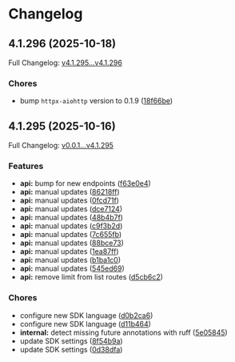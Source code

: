# Changelog

## 4.1.296 (2025-10-18)

Full Changelog: [v4.1.295...v4.1.296](https://github.com/beeper/desktop-api-python/compare/v4.1.295...v4.1.296)

### Chores

* bump `httpx-aiohttp` version to 0.1.9 ([18f66be](https://github.com/beeper/desktop-api-python/commit/18f66bed7a97283166eccdda8832c698aaca6f4a))

## 4.1.295 (2025-10-16)

Full Changelog: [v0.0.1...v4.1.295](https://github.com/beeper/desktop-api-python/compare/v0.0.1...v4.1.295)

### Features

* **api:** bump for new endpoints ([f63e0e4](https://github.com/beeper/desktop-api-python/commit/f63e0e48e35789609f9c589684ab03a9ca97b28d))
* **api:** manual updates ([86218ff](https://github.com/beeper/desktop-api-python/commit/86218ff03f8a0cd42050b0c3babdf78178fda3da))
* **api:** manual updates ([0fcd71f](https://github.com/beeper/desktop-api-python/commit/0fcd71f9951498d349fb816b42dc21347f3ab5dc))
* **api:** manual updates ([dce7124](https://github.com/beeper/desktop-api-python/commit/dce712498ff2678222fd203118e7bb91f13ccfc5))
* **api:** manual updates ([48b4b7f](https://github.com/beeper/desktop-api-python/commit/48b4b7f01064d016b84e954f9aa9f327863cc1d3))
* **api:** manual updates ([c9f3b2d](https://github.com/beeper/desktop-api-python/commit/c9f3b2d3a7fb7e2ce3b30de215497079fff3aca9))
* **api:** manual updates ([7c655fb](https://github.com/beeper/desktop-api-python/commit/7c655fb94ba070083173c15a501be7a0f119a38b))
* **api:** manual updates ([88bce73](https://github.com/beeper/desktop-api-python/commit/88bce73dfef13b6a1cdef0749dc3078af97255e4))
* **api:** manual updates ([1ea87ff](https://github.com/beeper/desktop-api-python/commit/1ea87ff08b4b50541e3c26bef6f4bd581af6324c))
* **api:** manual updates ([b1ba1c0](https://github.com/beeper/desktop-api-python/commit/b1ba1c0584b99ab402f7c1643c13c19881baa600))
* **api:** manual updates ([545ed69](https://github.com/beeper/desktop-api-python/commit/545ed69d7251f47a309f2f46ee4f3b8e4cf1cc60))
* **api:** remove limit from list routes ([d5cb6c2](https://github.com/beeper/desktop-api-python/commit/d5cb6c2ee132bc3d558552df145082396c80521c))


### Chores

* configure new SDK language ([d0b2ca6](https://github.com/beeper/desktop-api-python/commit/d0b2ca6bd2e9331cd42fe5143e0f94861502f11f))
* configure new SDK language ([d11b464](https://github.com/beeper/desktop-api-python/commit/d11b4641e572db6ceb07bb4b9d47b97beadd9253))
* **internal:** detect missing future annotations with ruff ([5e05845](https://github.com/beeper/desktop-api-python/commit/5e058450070fedbd9730bd6ec57fa392974d09e1))
* update SDK settings ([8f54b9a](https://github.com/beeper/desktop-api-python/commit/8f54b9a9ed423fa039b5e59131cd69d7fa809d9e))
* update SDK settings ([0d38dfa](https://github.com/beeper/desktop-api-python/commit/0d38dfa50d797ff879df6d5c633bbcb43c3a98fd))
